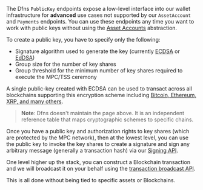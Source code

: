 The Dfns `PublicKey` endpoints expose a low-level interface into our wallet infrastructure for **advanced** use cases not supported by our `AssetAccount` and `Payments` endpoints. You can use these endpoints any time you want to work with public keys without using the [Asset Accounts](<../../use-cases/Asset Accounts/README.md>) abstraction.  

To create a public key, you have to specify only the following:

*   Signature algorithm used to generate the key (currently [ECDSA](https://en.wikipedia.org/wiki/Elliptic_Curve_Digital_Signature_Algorithm) or [EdDSA](https://en.wikipedia.org/wiki/EdDSA))
*   Group size for the number of key shares
*   Group threshold for the minimum number of key shares required to execute the MPC/TSS ceremony    

A single public-key created with ECDSA can be used to transact across all blockchains supporting this encryption scheme including [Bitcoin, Ethereum, XRP, and many others](http://ethanfast.com/top-crypto.html).

> **Note**: Dfns doesn't maintain the page above. It is an independent reference table that maps cryptographic schemes to specific chains.

Once you have a public key and authorization rights to key shares (which are protected by the MPC network), then at the lowest level, you can use the public key to invoke the key shares to create a signature and sign any arbitrary message (generally a transaction hash) via our [Signing API](../../api-docs/public-keys/CreateSignature.md).

One level higher up the stack, you can construct a Blockchain transaction and we will broadcast it on your behalf using the [transaction broadcast API](BroadcastTransaction.md).

This is all done without being tied to specific assets or Blockchains.

